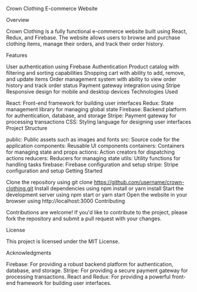 Crown Clothing E-commerce Website

Overview

Crown Clothing is a fully functional e-commerce website built using React, Redux, and Firebase. The website allows users to browse and purchase clothing items, manage their orders, and track their order history.

Features

User authentication using Firebase Authentication
Product catalog with filtering and sorting capabilities
Shopping cart with ability to add, remove, and update items
Order management system with ability to view order history and track order status
Payment gateway integration using Stripe
Responsive design for mobile and desktop devices
Technologies Used

React: Front-end framework for building user interfaces
Redux: State management library for managing global state
Firebase: Backend platform for authentication, database, and storage
Stripe: Payment gateway for processing transactions
CSS: Styling language for designing user interfaces
Project Structure

public: Public assets such as images and fonts
src: Source code for the application
components: Reusable UI components
containers: Containers for managing state and props
actions: Action creators for dispatching actions
reducers: Reducers for managing state
utils: Utility functions for handling tasks
firebase: Firebase configuration and setup
stripe: Stripe configuration and setup
Getting Started

Clone the repository using git clone https://github.com/username/crown-clothing.git
Install dependencies using npm install or yarn install
Start the development server using npm start or yarn start
Open the website in your browser using http://localhost:3000
Contributing

Contributions are welcome! If you'd like to contribute to the project, please fork the repository and submit a pull request with your changes.

License

This project is licensed under the MIT License.

Acknowledgments

Firebase: For providing a robust backend platform for authentication, database, and storage.
Stripe: For providing a secure payment gateway for processing transactions.
React and Redux: For providing a powerful front-end framework for building user interfaces.